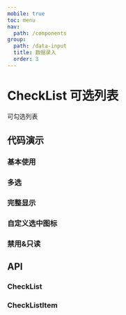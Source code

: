```yaml
---
mobile: true
toc: menu
nav:
  path: /components
group:
  path: /data-input
  title: 数据录入
  order: 3
---
```


# CheckList 可选列表

可勾选列表

## 代码演示

### 基本使用

<code src="./demo/demo1.tsx"></code>

### 多选

<code src="./demo/demo2.tsx"></code>

### 完整显示

<code src="./demo/demo3.tsx"></code>

### 自定义选中图标

<code src="./demo/demo4.tsx"></code>

### 禁用&只读

<code src="./demo/demo5.tsx"></code>

## API

### CheckList

<API src="./CheckList.tsx" hideTitle></API>

### CheckListItem

<API src="../CheckListItem/CheckListItem.tsx" hideTitle></API>
